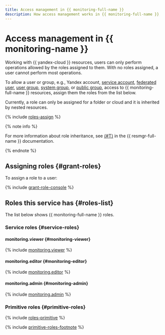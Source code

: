 ```yaml
---
title: Access management in {{ monitoring-full-name }}
description: How access management works in {{ monitoring-full-name }}, a service for collecting and storing metrics and using them to build charts on dashboards. To allow a user access to {{ monitoring-full-name }} resources, assign them the roles from the list below.
---
```


# Access management in {{ monitoring-name }}

Working with {{ yandex-cloud }} resources, users can only perform operations allowed by the roles assigned to them. With no roles assigned, a user cannot perform most operations.

To allow a user or group, e.g., Yandex account, [service account](../../iam/concepts/users/service-accounts.md), [federated user](../../iam/concepts/federations.md), [user group](../../organization/operations/manage-groups.md), [system group](../../iam/concepts/access-control/system-group.md), or [public group](../../iam/concepts/access-control/public-group.md), access to {{ monitoring-full-name }} resources, assign them the roles from the list below. 

Currently, a role can only be assigned for a folder or cloud and it is inherited by nested resources.

{% include [roles-assign](../../_includes/iam/roles-assign.md) %}

{% note info %}

For more information about role inheritance, see [{#T}](../../resource-manager/concepts/resources-hierarchy.md#access-rights-inheritance) in the {{ resmgr-full-name }} documentation.

{% endnote %}

## Assigning roles {#grant-roles}

To assign a role to a user:

{% include [grant-role-console](../../_includes/grant-role-console.md) %}

## Roles this service has {#roles-list}

The list below shows {{ monitoring-full-name }} roles.

### Service roles {#service-roles}

#### monitoring.viewer {#monitoring-viewer}

{% include [monitoring.viewer](../../_roles/monitoring/viewer.md) %}

#### monitoring.editor {#monitoring-editor}

{% include [monitoring.editor](../../_roles/monitoring/editor.md) %}

#### monitoring.admin {#monitoring-admin}

{% include [monitoring.admin](../../_roles/monitoring/admin.md) %}

### Primitive roles {#primitive-roles}

{% include [roles-primitive](../../_includes/roles-primitive.md) %}

{% include [primitive-roles-footnote](../../_includes/primitive-roles-footnote.md) %}